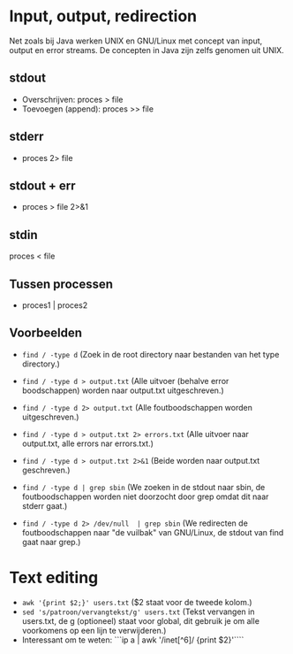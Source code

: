 # Input, output, redirection

Net zoals bij Java werken UNIX en GNU/Linux met concept van input, output en error streams. De concepten in Java zijn zelfs genomen uit UNIX.

## stdout

* Overschrijven: proces > file
* Toevoegen (append): proces >> file

## stderr

* proces 2> file

## stdout + err
* proces > file 2>&1

## stdin
proces < file

## Tussen processen
* proces1 | proces2


## Voorbeelden

* ```find / -type d``` (Zoek in de root directory naar bestanden van het type directory.)

* ```find / -type d > output.txt``` (Alle uitvoer (behalve error boodschappen) worden naar output.txt uitgeschreven.)


* ```find / -type d 2> output.txt``` (Alle foutboodschappen worden uitgeschreven.)


* ```find / -type d > output.txt 2> errors.txt``` (Alle uitvoer naar output.txt, alle errors nar errors.txt.)


* ```find / -type d > output.txt 2>&1``` (Beide worden naar output.txt geschreven.)

* ```find / -type d | grep sbin``` (We zoeken in de stdout naar sbin, de foutboodschappen worden niet doorzocht door grep omdat dit naar stderr gaat.)


* ```find / -type d 2> /dev/null  | grep sbin``` (We redirecten de foutboodschappen naar "de vuilbak" van GNU/Linux, de stdout van find gaat naar grep.)


# Text editing

* ```awk '{print $2;}' users.txt``` ($2 staat voor de tweede kolom.)
* ```sed 's/patroon/vervangtekst/g' users.txt``` (Tekst vervangen in users.txt, de g (optioneel) staat voor global, dit gebruik je om alle voorkomens op een lijn te verwijderen.)
* Interessant om te weten: ```ip a |  awk '/inet[^6]/ {print $2}'````
